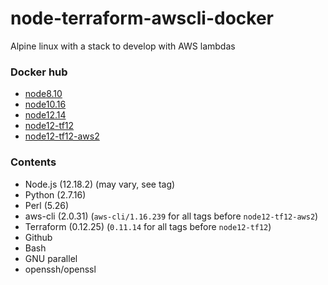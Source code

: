 # node-terraform-awscli-docker

Alpine linux with a stack to develop with AWS lambdas

### Docker hub

- [node8.10](szanata/node-terraform-awscli:node8.10)
- [node10.16](szanata/node-terraform-awscli:node10.16)
- [node12.14](szanata/node-terraform-awscli:node12.14)
- [node12-tf12](szanata/node-terraform-awscli:node12-tf12)
- [node12-tf12-aws2](szanata/node-terraform-awscli:node12-tf12-aws2)

### Contents

- Node.js (12.18.2) (may vary, see tag)
- Python (2.7.16)
- Perl (5.26)
- aws-cli (2.0.31) (`aws-cli/1.16.239` for all tags before `node12-tf12-aws2`)
- Terraform (0.12.25) (`0.11.14` for all tags before `node12-tf12`)
- Github
- Bash
- GNU parallel
- openssh/openssl
